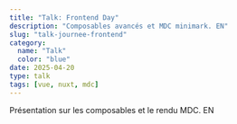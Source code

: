 ```yaml
---
title: "Talk: Frontend Day"
description: "Composables avancés et MDC minimark. EN"
slug: "talk-journee-frontend"
category:
  name: "Talk"
  color: "blue"
date: 2025-04-20
type: talk
tags: [vue, nuxt, mdc]
---
```


Présentation sur les composables et le rendu MDC. EN

